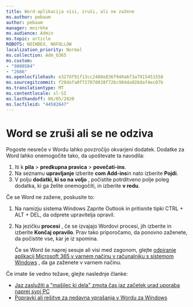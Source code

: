 ```yaml
---
title: Word-aplikacija visi, zruši, ali ne zažene
ms.author: pebaum
author: pebaum
manager: mnirkhe
ms.audience: Admin
ms.topic: article
ROBOTS: NOINDEX, NOFOLLOW
localization_priority: Normal
ms.collection: Adm_O365
ms.custom:
- "9000584"
- "2686"
ms.openlocfilehash: e327df91f13cc2488e836f940a6f3a7915451558
ms.sourcegitcommit: f28dafa0f727870038f72bc904da926daf4ec07b
ms.translationtype: MT
ms.contentlocale: sl-SI
ms.lasthandoff: 06/05/2020
ms.locfileid: "44582647"
---
```

# <a name="word-crashes-or-doesnt-respond"></a>Word se zruši ali se ne odziva

Pogoste nesreče v Wordu lahko povzročijo okvarjeni dodatek. Dodatke za Word lahko onemogočite tako, da upoštevate ta navodila:

1. Iti k **pila**  >  **predkupna pravica**  >  **povečati-ins**.
2. Na seznamu **upravljanje** izberite **com Add-ins**in nato izberite **Pojdi**.
3. V polju **dodatki, ki so na voljo** , počistite potrditveno polje poleg dodatka, ki ga želite onemogočiti, in izberite **v redu**.

Če se Word ne zažene, poskusite to:

1.   Na namizju sistema Windows Zaprite Outlook in pritisnite tipki CTRL + ALT + DEL, da odprete upravitelja opravil. 
2. Na jezičku **procesi** , če se izvajajo Wordovi procesi, jih izberite in izberite **Končaj opravilo**. Prav tako priporočamo, da ponovno zaženete, da počistite vse, kar je iz spomina.

    Če se Word še naprej sesuje ali visi med zagonom, glejte [odpiranje aplikacij Microsoft 365 v varnem načinu v računalniku s sistemom Windows](https://support.office.com/article/Open-Office-apps-in-safe-mode-on-a-Windows-PC-dedf944a-5f4b-4afb-a453-528af4f7ac72) , da ga zaženete v varnem načinu.

Če imate še vedno težave, glejte naslednje članke: 
- [Jaz zaslužiti a "mašilec ki dela" zmota čas jaz začetek urad uporaba naprej svoj PC](https://support.office.com/article/52bd7985-4e99-4a35-84c8-2d9b8301a2fa)
- [Popravki ali rešitve za nedavna vprašanja v Wordu za Windows](https://support.office.com/article/bf6bf17c-2807-4871-83ce-e337ae8f0b86)